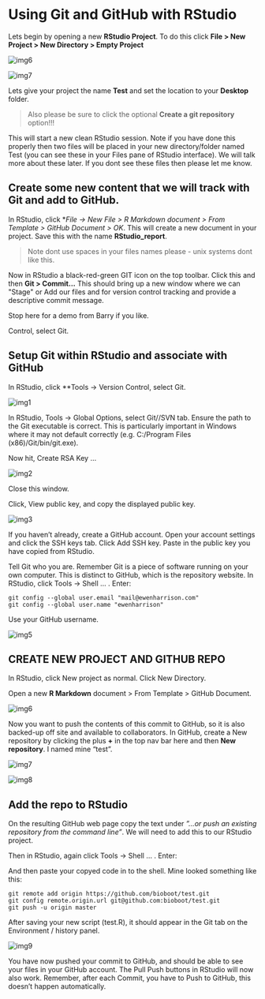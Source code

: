 # Using Git and GitHub with RStudio
Lets begin by opening a new **RStudio Project**. To do this click **File > New Project > New Directory > Empty Project**

![img6](http://www.datasurg.net/wp-content/uploads/2015/07/7_new_project.jpg)

![img7](http://www.datasurg.net/wp-content/uploads/2015/07/8_new_project_with_git.jpg)

Lets give your project the name **Test** and set the location to your **Desktop** folder.  
> Also please be sure to click the optional **Create a git repository** option!!!

This will start a new clean RStudio session. Note if you have done this properly then two files will be placed in your new directory/folder named Test (you can see these in your Files pane of RStudio interface). We will talk more about these later. If you dont see these files then please let me know.

## Create some new content that we will track with Git and add to GitHub.
In RStudio, click **File -> New File > *R Markdown document > From Template > GitHub Document > OK**.
This will create a new document in your project. Save this with the name **RStudio_report**. 

> Note dont use spaces in your files names please - unix systems dont like this.

Now in RStudio a black-red-green GIT icon on the top toolbar. Click this and then **Git > Commit...**
This should bring up a new window where we can "Stage" or Add our files and for version control tracking and provide a descriptive commit message.  

Stop here for a demo from Barry if you like.

Control, select Git.



## Setup Git within RStudio and associate with GitHub
In RStudio, click **Tools -> Version Control, select Git.

![img1](http://www.datasurg.net/wp-content/uploads/2015/07/1.jpg)
 
In RStudio, Tools -> Global Options, select Git//SVN tab. Ensure the path to the Git executable is correct. This is particularly important in Windows where it may not default correctly (e.g. C:/Program Files (x86)/Git/bin/git.exe).

Now hit, Create RSA Key …

![img2](http://www.datasurg.net/wp-content/uploads/2015/07/2_rsa.jpg)

Close this window.

Click, View public key, and copy the displayed public key.

![img3](http://www.datasurg.net/wp-content/uploads/2015/07/4_rsa.jpg)

If you haven’t already, create a GitHub account. Open your account settings and click the SSH keys tab. Click Add SSH key. Paste in the public key you have copied from RStudio.

Tell Git who you are. Remember Git is a piece of software running on your own computer. This is distinct to GitHub, which is the repository website. In RStudio, click Tools -> Shell … . Enter:

	git config --global user.email "mail@ewenharrison.com" 
	git config --global user.name "ewenharrison"

Use your GitHub username.

![img5](http://www.datasurg.net/wp-content/uploads/2015/04/10_who_are_you.jpg)

## CREATE NEW PROJECT AND GITHUB REPO

In RStudio, click New project as normal. Click New Directory.

Open a new **R Markdown** document > From Template > GitHub Document.

![img6](http://www.datasurg.net/wp-content/uploads/2015/07/7_new_project.jpg)

Now you want to push the contents of this commit to GitHub, so it is also backed-up off site and available to collaborators. 
In GitHub, create a New repository by clicking the plus **+** in the top nav bar here and then **New repository**. I named mine “test”.

![img7](http://www.datasurg.net/wp-content/uploads/2015/07/8_new_project_with_git.jpg)

![img8](http://www.datasurg.net/wp-content/uploads/2015/07/5_create_git.jpg)

## Add the repo to RStudio
On the resulting GitHub web page copy the text under _”…or push an existing repository from the command line”_.  We will need to add this to our RStudio project.

Then in RStudio, again click Tools -> Shell … . Enter:

And then paste your copyed code in to the shell. Mine looked something like this:

	git remote add origin https://github.com/bioboot/test.git 
	git config remote.origin.url git@github.com:bioboot/test.git 
	git push -u origin master
	
After saving your new script (test.R), it should appear in the Git tab on the Environment / history panel.

![img9](http://www.datasurg.net/wp-content/uploads/2015/07/13_push_pull.jpg)

You have now pushed your commit to GitHub, and should be able to see your files in your GitHub account. The Pull Push buttons in RStudio will now also work. Remember, after each Commit, you have to Push to GitHub, this doesn’t happen automatically.


